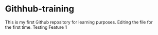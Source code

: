 # Githhub-training
This is my first Github repository for learning purposes.
Editing the file for the first time.
Testing Feature 1
